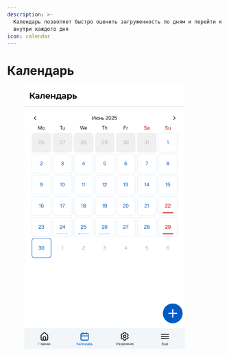 ```yaml
---
description: >-
  Календарь позволяет быстро оценить загруженность по дням и перейти к событиям
  внутри каждого дня
icon: calendar
---
```


# Календарь

<figure><img src="../../.gitbook/assets/overview.png" alt="" width="375"><figcaption></figcaption></figure>

